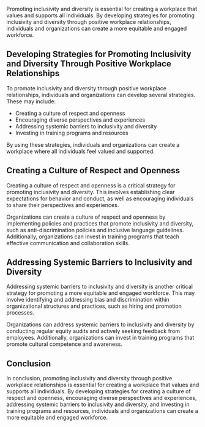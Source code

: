 
Promoting inclusivity and diversity is essential for creating a workplace that values and supports all individuals. By developing strategies for promoting inclusivity and diversity through positive workplace relationships, individuals and organizations can create a more equitable and engaged workforce.

Developing Strategies for Promoting Inclusivity and Diversity Through Positive Workplace Relationships
------------------------------------------------------------------------------------------------------

To promote inclusivity and diversity through positive workplace relationships, individuals and organizations can develop several strategies. These may include:

* Creating a culture of respect and openness
* Encouraging diverse perspectives and experiences
* Addressing systemic barriers to inclusivity and diversity
* Investing in training programs and resources

By using these strategies, individuals and organizations can create a workplace where all individuals feel valued and supported.

Creating a Culture of Respect and Openness
------------------------------------------

Creating a culture of respect and openness is a critical strategy for promoting inclusivity and diversity. This involves establishing clear expectations for behavior and conduct, as well as encouraging individuals to share their perspectives and experiences.

Organizations can create a culture of respect and openness by implementing policies and practices that promote inclusivity and diversity, such as anti-discrimination policies and inclusive language guidelines. Additionally, organizations can invest in training programs that teach effective communication and collaboration skills.

Addressing Systemic Barriers to Inclusivity and Diversity
---------------------------------------------------------

Addressing systemic barriers to inclusivity and diversity is another critical strategy for promoting a more equitable and engaged workforce. This may involve identifying and addressing bias and discrimination within organizational structures and practices, such as hiring and promotion processes.

Organizations can address systemic barriers to inclusivity and diversity by conducting regular equity audits and actively seeking feedback from employees. Additionally, organizations can invest in training programs that promote cultural competence and awareness.

Conclusion
----------

In conclusion, promoting inclusivity and diversity through positive workplace relationships is essential for creating a workplace that values and supports all individuals. By developing strategies for creating a culture of respect and openness, encouraging diverse perspectives and experiences, addressing systemic barriers to inclusivity and diversity, and investing in training programs and resources, individuals and organizations can create a more equitable and engaged workforce.
